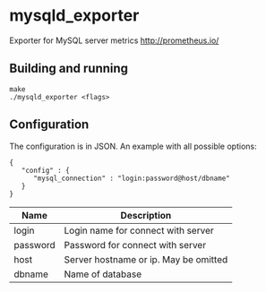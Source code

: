 # mysqld_exporter

Exporter for MySQL server metrics http://prometheus.io/

## Building and running

    make
    ./mysqld_exporter <flags>

## Configuration
The configuration is in JSON. An example with all possible options:
```
{
   "config" : {
      "mysql_connection" : "login:password@host/dbname"
   }
}
```
Name     | Description
---------|------------
login    | Login name for connect with server
password | Password for connect with server
host     | Server hostname or ip. May be omitted
dbname   | Name of database

